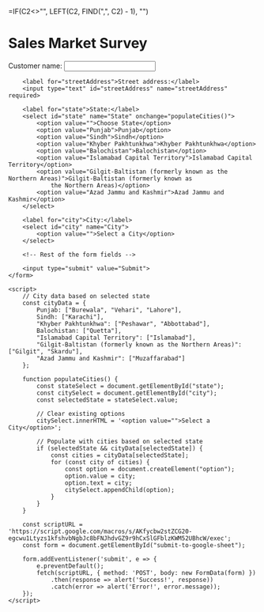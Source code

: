=IF(C2<>"", LEFT(C2, FIND(",", C2) - 1), "")

<!DOCTYPE html>
<html>

<head>
    <title>Sales Market Survey</title>
    <link rel="stylesheet" type="text/css" href="styles.css">
    <!-- <link rel="stylesheet" href="https://unicons.iconscout.com/release/v4.0.0/css/line.css">
    <link rel="stylesheet" href="https://cdnjs.cloudflare.com/ajax/libs/select2/4.1.0/css/select2.min.css"> -->
</head>

<body>
    <h1>Sales Market Survey</h1>
    <form id="submit-to-google-sheet">
        <label for="name">Customer name:</label>
        <input type="text" id="name" name="Customer Name" required>

        <label for="streetAddress">Street address:</label>
        <input type="text" id="streetAddress" name="streetAddress" required>

        <label for="state">State:</label>
        <select id="state" name="State" onchange="populateCities()">
            <option value="">Choose State</option>
            <option value="Punjab">Punjab</option>
            <option value="Sindh">Sindh</option>
            <option value="Khyber Pakhtunkhwa">Khyber Pakhtunkhwa</option>
            <option value="Balochistan">Balochistan</option>
            <option value="Islamabad Capital Territory">Islamabad Capital Territory</option>
            <option value="Gilgit-Baltistan (formerly known as the Northern Areas)">Gilgit-Baltistan (formerly known as
                the Northern Areas)</option>
            <option value="Azad Jammu and Kashmir">Azad Jammu and Kashmir</option>
        </select>

        <label for="city">City:</label>
        <select id="city" name="City">
            <option value="">Select a City</option>
        </select>

        <!-- Rest of the form fields -->

        <input type="submit" value="Submit">
    </form>

    <script>
        // City data based on selected state
        const cityData = {
            Punjab: ["Burewala", "Vehari", "Lahore"],
            Sindh: ["Karachi"],
            "Khyber Pakhtunkhwa": ["Peshawar", "Abbottabad"],
            Balochistan: ["Quetta"],
            "Islamabad Capital Territory": ["Islamabad"],
            "Gilgit-Baltistan (formerly known as the Northern Areas)": ["Gilgit", "Skardu"],
            "Azad Jammu and Kashmir": ["Muzaffarabad"]
        };

        function populateCities() {
            const stateSelect = document.getElementById("state");
            const citySelect = document.getElementById("city");
            const selectedState = stateSelect.value;

            // Clear existing options
            citySelect.innerHTML = '<option value="">Select a City</option>';

            // Populate with cities based on selected state
            if (selectedState && cityData[selectedState]) {
                const cities = cityData[selectedState];
                for (const city of cities) {
                    const option = document.createElement("option");
                    option.value = city;
                    option.text = city;
                    citySelect.appendChild(option);
                }
            }
        }

        const scriptURL = 'https://script.google.com/macros/s/AKfycbw2stZCG20-egcwu1Ltyzs1kfshvbNgbJc8bFNJhdvGZ9r9hCxSlGFblzKWM52UBhcW/exec';
        const form = document.getElementById("submit-to-google-sheet");

        form.addEventListener('submit', e => {
            e.preventDefault();
            fetch(scriptURL, { method: 'POST', body: new FormData(form) })
                .then(response => alert('Success!', response))
                .catch(error => alert('Error!', error.message));
        });
    </script>

</body>

</html>

